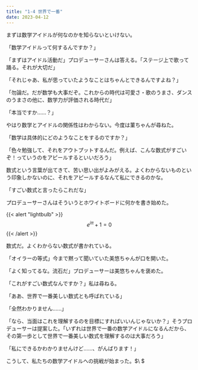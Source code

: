 ```yaml
---
title: "1-4 世界で一番"
date: 2023-04-12
---
```


まずは数学アイドルが何なのかを知らないといけない。

「数学アイドルって何するんですか？」

「まずはアイドル活動だ」プロデューサーさんは答える。「ステージ上で歌って踊る。それが大切だ」

「それじゃあ、私が思っていたようなことはちゃんとできるんですよね？」

「勿論だ。だが数学も大事だぞ。これからの時代は可愛さ・歌のうまさ、ダンスのうまさの他に、数学力が評価される時代だ」

「本当ですか……？」

やはり数学とアイドルの関係性はわからない。今度は菫ちゃんが尋ねた。

「数学は具体的にどのようなことをするのですか？」

「色々勉強して、それをアウトプットするんだ。例えば、こんな数式がすごいぞ！っていうのをアピールするといいだろう」

数式という言葉が出てきて、苦い思い出がよみがえる。よくわからないものという印象しかないのに、それをアピールするなんて私にできるのかな。

「すごい数式と言ったらこれだな」

プロデューサーさんはそういうとホワイトボードに何かを書き始めた。

{{< alert "lightbulb" >}}
$$
e^{i\pi}+1=0
$$
{{< /alert >}}

数式だ。よくわからない数式が書かれている。

「オイラーの等式」今まで黙って聞いていた美悠ちゃんが口を開いた。

「よく知ってるな。流石だ」プロデューサーは美悠ちゃんを褒めた。

「これがすごい数式なんですか？」私は尋ねる。

「ああ、世界で一番美しい数式とも呼ばれている」

「全然わかりません……」

「なら、当面はこれを理解するのを目標にすればいいんじゃないか？」そうプロデューサーは提案した。「いずれは世界で一番の数学アイドルになるんだから、その第一歩として世界で一番美しい数式を理解するのは大事だろう」

「私にできるかわかりませんけど……、がんばります！」

こうして、私たちの数学アイドルへの挑戦が始まった。$\ $
